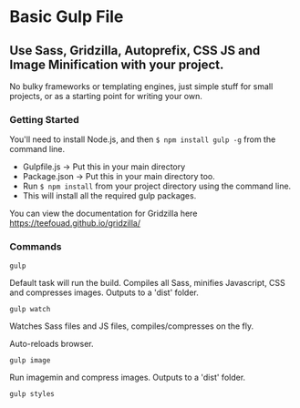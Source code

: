 # Basic Gulp File
## Use Sass, Gridzilla, Autoprefix, CSS  JS and Image Minification with your project.
No bulky frameworks or templating engines, just simple stuff for small projects, or as a starting point for writing your own.


### Getting Started

You'll need to install Node.js, and then ```$ npm install gulp -g``` from the command line.

- Gulpfile.js -> Put this in your main directory
- Package.json -> Put this in your main directory too.
- Run ```$ npm install``` from your project directory using the command line. 
- This will install all the required gulp packages.

You can view the documentation for Gridzilla here https://teefouad.github.io/gridzilla/


### Commands

```
gulp
```

Default task will run the build.
Compiles all Sass, minifies Javascript, CSS and compresses images. 
Outputs to a 'dist' folder. 

```
gulp watch
```

Watches Sass files and JS files, compiles/compresses on the fly.

Auto-reloads browser.

```
gulp image
```

Run imagemin and compress images. 
Outputs to a 'dist' folder.

```
gulp styles
```


